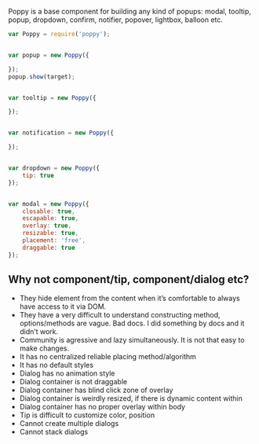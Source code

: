 Poppy is a base component for building any kind of popups: modal, tooltip, popup, dropdown, confirm, notifier, popover, lightbox, balloon etc.

```js
var Poppy = require('poppy');


var popup = new Poppy({

});
popup.show(target);


var tooltip = new Poppy({

});


var notification = new Poppy({

});


var dropdown = new Poppy({
	tip: true
});


var modal = new Poppy({
	closable: true,
	escapable: true,
	overlay: true,
	resizable: true,
	placement: 'free',
	draggable: true
});
```

## Why not component/tip, component/dialog etc?

* They hide element from the content when it’s comfortable to always have access to it via DOM.
* They have a very difficult to understand constructing method, options/methods are vague. Bad docs. I did something by docs and it didn’t work.
* Community is agressive and lazy simultaneously. It is not that easy to make changes.
* It has no centralized reliable placing method/algorithm
* It has no default styles
* Dialog has no animation style
* Dialog container is not draggable
* Dialog container has blind click zone of overlay
* Dialog container is weirdly resized, if there is dynamic content within
* Dialog container has no proper overlay within body
* Tip is difficult to customize color, position
* Cannot create multiple dialogs
* Cannot stack dialogs